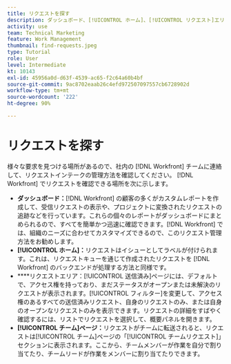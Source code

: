 ```yaml
---
title: リクエストを探す
description: ダッシュボード、[!UICONTROL ホーム]、[!UICONTROL リクエスト]エリア、および[!UICONTROL チーム]ページを使用して、リクエストキューを通じて作成された受信リクエストを確認する方法を説明します。
activity: use
team: Technical Marketing
feature: Work Management
thumbnail: find-requests.jpeg
type: Tutorial
role: User
level: Intermediate
kt: 10143
exl-id: 45956a0d-d63f-4539-ac65-f2c64a60b4bf
source-git-commit: 9ac8702eaab26c4efd972507097557cb6728902d
workflow-type: tm+mt
source-wordcount: '222'
ht-degree: 90%

---
```


# リクエストを探す

様々な要求を見つける場所があるので、社内の [!DNL  Workfront] チームに連絡して、リクエストインテークの管理方法を確認してください。 [!DNL Workfront] でリクエストを確認できる場所を次に示します。

* **ダッシュボード：**[!DNL Workfront] の顧客の多くがカスタムレポートを作成して、受信リクエストの表示や、プロジェクトに変換されたリクエストの追跡などを行っています。これらの個々のレポートがダッシュボードにまとめられるので、すべてを簡単かつ迅速に確認できます。[!DNL Workfront] では、組織のニーズに合わせてカスタマイズできるので、このリクエスト管理方法をお勧めします。
* **[!UICONTROL ホーム]：**&#x200B;リクエストはイシューとしてラベルが付けられます。これは、リクエストキューを通じて作成されたリクエストを [!DNL Workfront] のバックエンドが処理する方法と同様です。
* ****&#x200B;リクエストエリア：[!UICONTROL 送信済み]ページには、デフォルトで、アクセス権を持っており、まだステータスがオープンまたは未解決のリクエストが表示されます。[!UICONTROL フィルター]を変更して、アクセス権のあるすべての送信済みリクエスト、自身のリクエストのみ、または自身のオープンなリクエストのみを表示できます。リクエストの詳細をすばやく確認するには、リストでリクエストを選択して、概要パネルを開きます。
* **[!UICONTROL チーム]ページ：**&#x200B;リクエストがチームに転送されると、リクエストは[!UICONTROL チーム]ページの「[!UICONTROL チームリクエスト]」セクションに表示されます。ここから、チームメンバーが作業を自分で割り当てたり、チームリードが作業をメンバーに割り当てたりできます。
